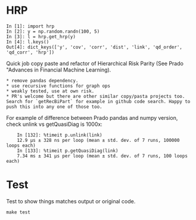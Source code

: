 # HRP

    In [1]: import hrp
    In [2]: y = np.random.randn(100, 5)
    In [3]: l = hrp.get_hrp(y)
    In [4]: l.keys()
    Out[4]: dict_keys(['y', 'cov', 'corr', 'dist', 'link', 'qd_order', 'qd_corr', 'hrp'])

Quick job copy paste and refactor of Hierarchical Risk Parity (See Prado "Advances in Financial Machine Learning).

    * remove pandas dependency.
    * use recursive functions for graph ops
    * weakly tested, use at own risk.
    * PR's welcome but there are other similar copy/pasta projects too. Search for `getRecBiPart` for example in github code search. Happy to push this into any one of those too.

For example of difference between Prado pandas and numpy version, check unlink vs getQuasiDiag is 1000x:

        In [132]: %timeit p.unlink(link)
        12.9 µs ± 328 ns per loop (mean ± std. dev. of 7 runs, 100000 loops each)
        In [133]: %timeit p.getQuasiDiag(link)
        7.34 ms ± 341 µs per loop (mean ± std. dev. of 7 runs, 100 loops each)

# Test

Test to show things matches output or original code.

    make test
